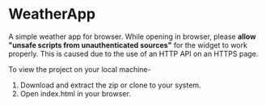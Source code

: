# WeatherApp
A simple weather app for browser. 
While opening in browser, please **allow "unsafe scripts from unauthenticated sources"** for the widget to work properly.
This is caused due to the use of an HTTP API on an HTTPS page.

To view the project on your local machine-
1. Download and extract the zip or clone to your system.
2. Open index.html in your browser.

